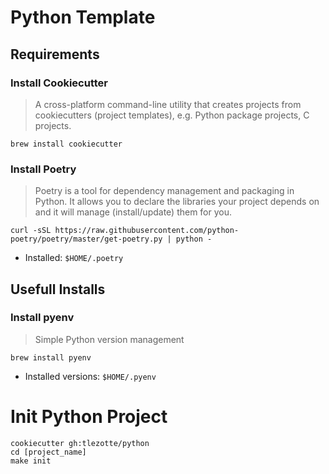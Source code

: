 # Python Template

## Requirements

### Install Cookiecutter

>A cross-platform command-line utility that creates projects from cookiecutters (project templates), e.g. Python package projects, C projects.

```
brew install cookiecutter
```

### Install Poetry

>Poetry is a tool for dependency management and packaging in Python. It allows you to declare the libraries your project depends on and it will manage (install/update) them for you.

```
curl -sSL https://raw.githubusercontent.com/python-poetry/poetry/master/get-poetry.py | python -
```
- Installed: `$HOME/.poetry`

## Usefull Installs

### Install pyenv

>Simple Python version management

```
brew install pyenv
```

- Installed versions: `$HOME/.pyenv`

# Init Python Project

```
cookiecutter gh:tlezotte/python
cd [project_name]
make init
```
